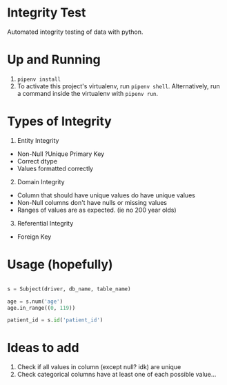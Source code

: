 # Integrity Test

Automated integrity testing of data with python.

# Up and Running

1. `pipenv install`
2. To activate this project's virtualenv, run `pipenv shell`.
    Alternatively, run a command inside the virtualenv with `pipenv run`.

# Types of Integrity

1. Entity Integrity
  - Non-Null ?Unique Primary Key
  - Correct dtype
  - Values formatted correctly

2. Domain Integrity
  - Column that should have unique values do have unique values
  - Non-Null columns don't have nulls or missing values
  - Ranges of values are as expected. (ie no 200 year olds)

3. Referential Integrity
  - Foreign Key 

# Usage (hopefully)

```python

s = Subject(driver, db_name, table_name)

age = s.num('age')
age.in_range((0, 119))

patient_id = s.id('patient_id')

```

# Ideas to add

1. Check if all values in column (except null? idk) are unique
2. Check categorical columns have at least one of each possible value...